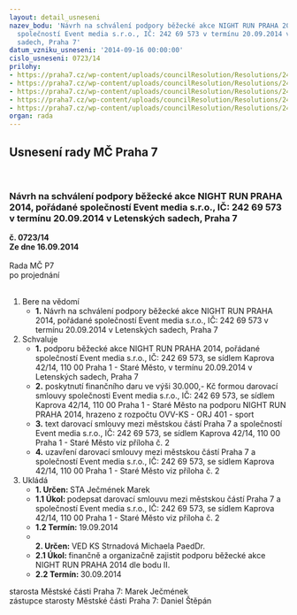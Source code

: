 ```yaml
---
layout: detail_usneseni
nazev_bodu: 'Návrh na schválení podpory běžecké akce NIGHT RUN PRAHA 2014, pořádané
  společností Event media s.r.o., IČ: 242 69 573 v termínu 20.09.2014 v Letenských
  sadech, Praha 7'
datum_vzniku_usneseni: '2014-09-16 00:00:00'
cislo_usneseni: 0723/14
prilohy:
- https://praha7.cz/wp-content/uploads/councilResolution/Resolutions/24658/43-14-event_media_night_run_2014_komplet.pdf
- https://praha7.cz/wp-content/uploads/councilResolution/Resolutions/24658/43-14-s52_event_media_night_run_2014.doc
- https://praha7.cz/wp-content/uploads/councilResolution/Resolutions/24658/43-14-or_event_media_night_run_2014.pdf
- https://praha7.cz/wp-content/uploads/councilResolution/Resolutions/24658/43-14-dph_event_media_night_run_2014.pdf
- https://praha7.cz/wp-content/uploads/councilResolution/Resolutions/24658/43-14-zapis_6_jednani_sk_04_06_2014.doc
organ: rada
---
```

<div id="ucUsn_pList" class="usn">
	<span><h2>Usnesení rady MČ Praha 7 </h2>
<br></span><div class="standBody">
<span><h3>Návrh na schválení podpory běžecké akce NIGHT RUN PRAHA 2014, pořádané společností Event media s.r.o., IČ: 242 69 573 v termínu 20.09.2014 v Letenských sadech, Praha 7</h3></span><div class="center">
		<strong>č. 0723/14</strong><br>
	</div>
<div class="center">
		<strong>Ze dne 16.09.2014</strong><br><br>
	</div>Rada MČ P7<br> po projednání<br><br><ol>
<li>Bere na vědomí<ul><li>
<strong>1.</strong> Návrh na schválení podpory běžecké akce NIGHT RUN PRAHA 2014, pořádané společností Event media s.r.o., IČ: 242 69 573 v termínu 20.09.2014 v Letenských sadech, Praha 7</li></ul>
</li>
<li>Schvaluje<ul>
<li>
<strong>1.</strong> podporu běžecké akce NIGHT RUN PRAHA 2014, pořádané společností Event media s.r.o., IČ: 242 69 573, se sídlem Kaprova 42/14, 110 00 Praha 1 - Staré Město, v termínu 20.09.2014 v Letenských sadech, Praha 7</li>
<li>
<strong>2.</strong> poskytnutí finančního daru ve výši 30.000,- Kč formou darovací smlouvy společnosti Event media s.r.o., IČ: 242 69 573, se sídlem Kaprova 42/14, 110 00 Praha 1 - Staré Město na podporu NIGHT RUN PRAHA 2014, hrazeno z rozpočtu OVV-KS - ORJ 401 - sport</li>
<li>
<strong>3.</strong> text darovací smlouvy mezi městskou částí Praha 7 a společností Event media s.r.o., IČ: 242 69 573, se sídlem Kaprova 42/14, 110 00 Praha 1 - Staré Město viz příloha č. 2</li>
<li>
<strong>4.</strong> uzavření darovací smlouvy mezi městskou částí Praha 7 a společností Event media s.r.o., IČ: 242 69 573, se sídlem Kaprova 42/14, 110 00 Praha 1 - Staré Město viz příloha č. 2     </li>
</ul>
</li>
<li>Ukládá<ul>
<li>
<strong>1. Určen: </strong>STA Ječmének Marek</li>
<li>
<strong>1.1 Úkol: </strong>podepsat darovací smlouvu mezi městskou částí Praha 7 a společností Event media s.r.o., IČ: 242 69 573, se sídlem Kaprova 42/14, 110 00 Praha 1 - Staré Město viz příloha č. 2</li>
<li>
<strong>1.2 Termín: </strong>19.09.2014</li>
<li>
<strong><br>2. Určen: </strong>VED KS Strnadová Michaela PaedDr.</li>
<li>
<strong>2.1 Úkol: </strong>finančně a organizačně zajistit podporu běžecké akce NIGHT RUN PRAHA 2014 dle bodu II.</li>
<li>
<strong>2.2 Termín: </strong>30.09.2014</li>
</ul>
</li>
</ol>starosta Městské části Praha 7: Marek Ječmének<br>zástupce starosty Městské části Praha 7: Daniel Štěpán 
</div>
</div>